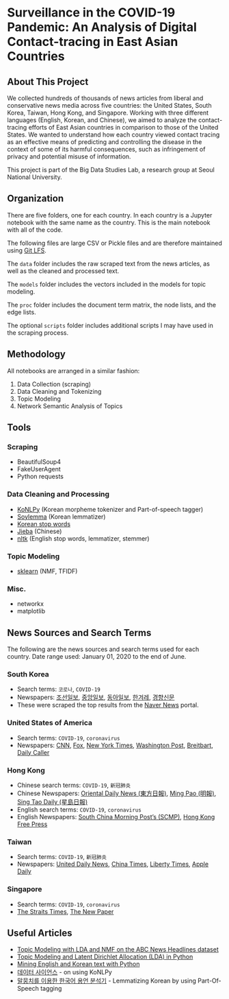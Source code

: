# Surveillance in the COVID-19 Pandemic: An Analysis of Digital Contact-tracing in East Asian Countries

## About This Project
We collected hundreds of thousands of news articles from liberal and conservative news media across five countries: the United States, South Korea, Taiwan, Hong Kong, and Singapore. Working with three different languages (English, Korean, and Chinese), we aimed to analyze the contact-tracing efforts of East Asian countries in comparison to those of the United States. We wanted to understand how each country viewed contact tracing as an effective means of predicting and controlling the disease in the context of some of its harmful consequences, such as infringement of privacy and potential misuse of information.

This project is part of the Big Data Studies Lab, a research group at Seoul National University.

## Organization
There are five folders, one for each country. In each country is a Jupyter notebook with the same name as the country. This is the main notebook with all of the code. 

The following files are large CSV or Pickle files and are therefore maintained using [Git LFS](https://git-lfs.github.com/).

The `data` folder includes the raw scraped text from the news articles, as well as the cleaned and processed text.

The `models` folder includes the vectors included in the models for topic modeling.

The `proc` folder includes the document term matrix, the node lists, and the edge lists. 

The optional `scripts` folder includes additional scripts I may have used in the scraping process.

## Methodology
All notebooks are arranged in a similar fashion:
1. Data Collection (scraping)
2. Data Cleaning and Tokenizing
3. Topic Modeling
4. Network Semantic Analysis of Topics

## Tools

### Scraping
* BeautifulSoup4
* FakeUserAgent
* Python requests

### Data Cleaning and Processing
* [KoNLPy](https://konlpy.org/en/latest/) (Korean morpheme tokenizer and Part-of-speech tagger)
* [Soylemma](https://pypi.org/project/soylemma/) (Korean lemmatizer)
* [Korean stop words](https://github.com/stopwords-iso/stopwords-ko)
* [Jieba](https://github.com/fxsjy/jieba) (Chinese)
* [nltk](https://www.nltk.org/) (English stop words, lemmatizer, stemmer)

### Topic Modeling
* [sklearn](https://scikit-learn.org/stable/modules/generated/sklearn.decomposition.NMF.html) (NMF, TFIDF)

### Misc.
* networkx
* matplotlib


## News Sources and Search Terms
The following are the news sources and search terms used for each country.
Date range used: January 01, 2020 to the end of June.

### South Korea

* Search terms: `코로나`, `COVID-19`
* Newspapers: [조선일보](http://www.chosun.com/), [중앙일보](https://joongang.joins.com/), [동아일보](https://www.donga.com/), [한겨레](http://www.hani.co.kr/), [경향신문](http://www.khan.co.kr/)
* These were scraped the top results from the [Naver News](https://news.naver.com/) portal.


### United States of America

* Search terms: `COVID-19`, `coronavirus`
* Newspapers: [CNN](https://edition.cnn.com/), [Fox](https://www.foxnews.com/), [New York Times](https://www.nytimes.com/), [Washington Post](https://www.washingtonpost.com/), [Breitbart](https://www.breitbart.com/), [Daily Caller](https://dailycaller.com/)


### Hong Kong
* Chinese search terms: `COVID-19`, `新冠肺炎`
* Chinese Newspapers: [Oriental Daily News (東方日報)](https://orientaldaily.on.cc/), [Ming Pao (明報)](https://www.mingpao.com/), [Sing Tao Daily (星島日報)](https://std.stheadline.com/)
* English search terms: `COVID-19`, `coronavirus`
* English Newspapers: [South China Morning Post’s (SCMP)](https://www.scmp.com/news/hong-kong), [Hong Kong Free Press](https://hongkongfp.com/)


### Taiwan
* Search terms: `COVID-19`, `新冠肺炎`
* Newspapers: [United Daily News](https://udn.com/news/index), [China Times](https://www.chinatimes.com/?chdtv), [Liberty Times](https://www.ltn.com.tw/), [Apple Daily](https://tw.appledaily.com/)



### Singapore
* Search terms: `COVID-19`, `coronavirus`
* [The Straits Times](https://www.straitstimes.com/), [The New Paper](https://www.tnp.sg/)



## Useful Articles

* [Topic Modeling with LDA and NMF on the ABC News Headlines dataset](https://medium.com/ml2vec/topic-modeling-is-an-unsupervised-learning-approach-to-clustering-documents-to-discover-topics-fdfbf30e27df)
* [Topic Modeling and Latent Dirichlet Allocation (LDA) in Python](https://towardsdatascience.com/topic-modeling-and-latent-dirichlet-allocation-in-python-9bf156893c24)
* [Mining English and Korean text with Python](https://www.lucypark.kr/courses/2015-ba/text-mining.html)
* [데이터 사이언스](https://ehfgk78.github.io/2018/01/23/DataScience08-KoNLPy/) - on using KoNLPy
* [말뭉치를 이용한 한국어 용언 분석기](https://lovit.github.io/nlp/2019/01/22/trained_kor_lemmatizer/) - Lemmatizing Korean by using Part-Of-Speech tagging



